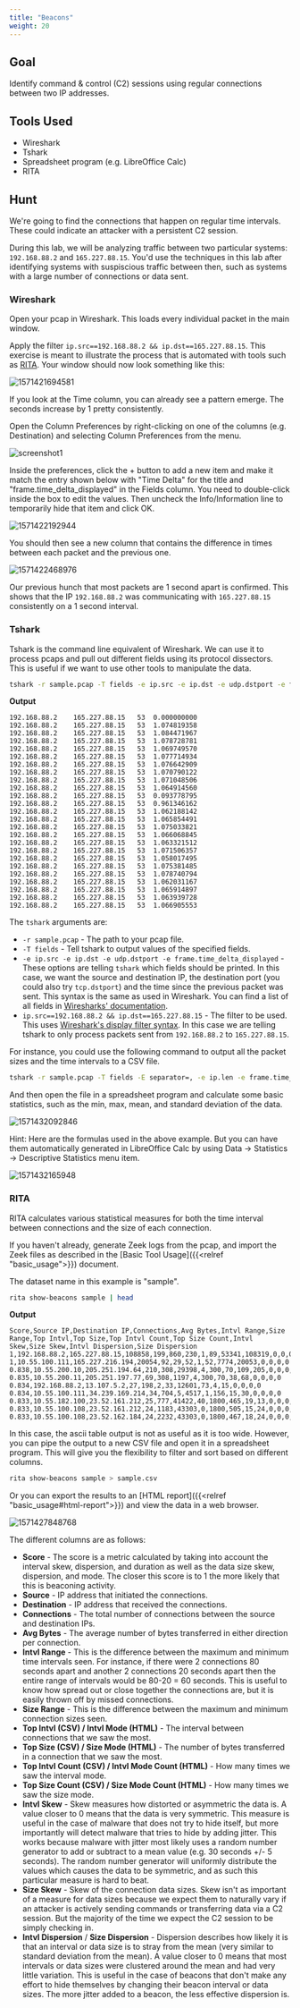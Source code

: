 ```yaml
---
title: "Beacons"
weight: 20
---
```


## Goal

Identify command & control (C2) sessions using regular connections between two IP addresses.

## Tools Used

* Wireshark
* Tshark
* Spreadsheet program (e.g. LibreOffice Calc)
* RITA

## Hunt

We're going to find the connections that happen on regular time intervals. These could indicate an attacker with a persistent C2 session.

During this lab, we will be analyzing traffic between two particular systems: `192.168.88.2` and `165.227.88.15`. You'd use the techniques in this lab after identifying systems with suspiscious traffic between then, such as systems with a large number of connections or data sent.

### Wireshark

Open your pcap in Wireshark. This loads every individual packet in the main window.

Apply the filter `ip.src==192.168.88.2 && ip.dst==165.227.88.15`. This exercise is meant to illustrate the process that is automated with tools such as [RITA](#RITA). Your window should now look something like this:

![1571421694581](img/1571421694581.png)

If you look at the Time column, you can already see a pattern emerge. The seconds increase by 1 pretty consistently.

Open the Column Preferences by right-clicking on one of the columns (e.g. Destination) and selecting Column Preferences from the menu.

 ![screenshot1](img/screenshot1.png)

Inside the preferences, click the + button to add a new item and make it match the entry shown below with "Time Delta" for the title and "frame.time_delta_displayed" in the Fields column. You need to double-click inside the box to edit the values. Then uncheck the Info/Information line to temporarily hide that item and click OK.

![1571422192944](img/1571422192944.png)

You should then see a new column that contains the difference in times between each packet and the previous one.

![1571422468976](img/1571422468976.png)

Our previous hunch that most packets are 1 second apart is confirmed. This shows that the IP `192.168.88.2` was communicating with `165.227.88.15` consistently on a 1 second interval.

### Tshark

Tshark is the command line equivalent of Wireshark. We can use it to process pcaps and pull out different fields using its protocol dissectors. This is useful if we want to use other tools to manipulate the data.

```bash
tshark -r sample.pcap -T fields -e ip.src -e ip.dst -e udp.dstport -e frame.time_delta_displayed 'ip.src==192.168.88.2 && ip.dst==165.227.88.15' | head -25
```

__Output__
```
192.168.88.2	165.227.88.15	53	0.000000000
192.168.88.2	165.227.88.15	53	1.074819358
192.168.88.2	165.227.88.15	53	1.084471967
192.168.88.2	165.227.88.15	53	1.078728781
192.168.88.2	165.227.88.15	53	1.069749570
192.168.88.2	165.227.88.15	53	1.077714934
192.168.88.2	165.227.88.15	53	1.076642909
192.168.88.2	165.227.88.15	53	1.070790122
192.168.88.2	165.227.88.15	53	1.071048506
192.168.88.2	165.227.88.15	53	1.064914560
192.168.88.2	165.227.88.15	53	0.093778795
192.168.88.2	165.227.88.15	53	0.961346162
192.168.88.2	165.227.88.15	53	1.062188142
192.168.88.2	165.227.88.15	53	1.065854491
192.168.88.2	165.227.88.15	53	1.075033821
192.168.88.2	165.227.88.15	53	1.066068845
192.168.88.2	165.227.88.15	53	1.063321512
192.168.88.2	165.227.88.15	53	1.071506357
192.168.88.2	165.227.88.15	53	1.058017495
192.168.88.2	165.227.88.15	53	1.075381485
192.168.88.2	165.227.88.15	53	1.078740794
192.168.88.2	165.227.88.15	53	1.062031167
192.168.88.2	165.227.88.15	53	1.065914897
192.168.88.2	165.227.88.15	53	1.063939728
192.168.88.2	165.227.88.15	53	1.066905553
```

The `tshark` arguments are:

* `-r sample.pcap` - The path to your pcap file.
* `-T fields` - Tell tshark to output values of the specified fields.
* `-e ip.src -e ip.dst -e udp.dstport -e frame.time_delta_displayed` - These options are telling `tshark` which fields should be printed. In this case, we want the source and destination IP, the destination port (you could also try `tcp.dstport`) and the time since the previous packet was sent. This syntax is the same as used in Wireshark. You can find a list of all fields in [Wiresharks' documentation](https://www.wireshark.org/docs/dfref/).
* `ip.src==192.168.88.2 && ip.dst==165.227.88.15` - The filter to be used. This uses [Wireshark's display filter syntax](https://wiki.wireshark.org/DisplayFilters). In this case we are telling tshark to only process packets sent from `192.168.88.2` to `165.227.88.15`.

For instance, you could use the following command to output all the packet sizes and the time intervals to a CSV file.

```bash
tshark -r sample.pcap -T fields -E separator=, -e ip.len -e frame.time_delta_displayed 'ip.src==192.168.88.2 && ip.dst==165.227.88.15' > sample.csv
```

And then open the file in a spreadsheet program and calculate some basic statistics, such as the min, max, mean, and standard deviation of the data.

![1571432092846](img/1571432092846.png)

Hint: Here are the formulas used in the above example. But you can have them automatically generated in LibreOffice Calc by using Data -> Statistics -> Descriptive Statistics menu item.

![1571432165948](img/1571432165948.png)

### RITA

RITA calculates various statistical measures for both the time interval between connections and the size of each connection.

If you haven't already, generate Zeek logs from the pcap, and import the Zeek files as described in the [Basic Tool Usage]({{<relref "basic_usage">}}) document.

The dataset name in this example is "sample".

```bash
rita show-beacons sample | head
```

__Output__
```
Score,Source IP,Destination IP,Connections,Avg Bytes,Intvl Range,Size Range,Top Intvl,Top Size,Top Intvl Count,Top Size Count,Intvl Skew,Size Skew,Intvl Dispersion,Size Dispersion
1,192.168.88.2,165.227.88.15,108858,199,860,230,1,89,53341,108319,0,0,0,0
1,10.55.100.111,165.227.216.194,20054,92,29,52,1,52,7774,20053,0,0,0,0
0.838,10.55.200.10,205.251.194.64,210,308,29398,4,300,70,109,205,0,0,0,0
0.835,10.55.200.11,205.251.197.77,69,308,1197,4,300,70,38,68,0,0,0,0
0.834,192.168.88.2,13.107.5.2,27,198,2,33,12601,73,4,15,0,0,0,0
0.834,10.55.100.111,34.239.169.214,34,704,5,4517,1,156,15,30,0,0,0,0
0.833,10.55.182.100,23.52.161.212,25,777,41422,40,1800,465,19,13,0,0,0,0
0.833,10.55.100.108,23.52.161.212,24,1183,43303,0,1800,505,15,24,0,0,0,0
0.833,10.55.100.108,23.52.162.184,24,2232,43303,0,1800,467,18,24,0,0,0,0
```

In this case, the ascii table output is not as useful as it is too wide. However, you can pipe the output to a new CSV file and open it in a spreadsheet program. This will give you the flexibility to filter and sort based on different columns.

```bash
rita show-beacons sample > sample.csv
```

Or you can export the results to an [HTML report]({{<relref "basic_usage#html-report">}}) and view the data in a web browser.

![1571427848768](img/1571427848768.png)

The different columns are as follows:

* **Score** - The score is a metric calculated by taking into account the interval skew, dispersion, and duration as well as the data size skew, dispersion, and mode. The closer this score is to 1 the more likely that this is beaconing activity.
* **Source** - IP address that initiated the connections.
* **Destination** - IP address that received the connections.
* **Connections** - The total number of connections between the source and destination IPs.
* **Avg Bytes** - The average number of bytes transferred in either direction per connection.
* **Intvl Range** - This is the difference between the maximum and minimum time intervals seen. For instance, if there were 2 connections 80 seconds apart and another 2 connections 20 seconds apart then the entire range of intervals would be 80-20 = 60 seconds. This is useful to know how spread out or close together the connections are, but it is easily thrown off by missed connections.
* **Size Range** - This is the difference between the maximum and minimum connection sizes seen.
* **Top Intvl (CSV) / Intvl Mode (HTML)** - The interval between connections that we saw the most.
* **Top Size (CSV) / Size Mode (HTML)** - The number of bytes transferred in a connection that we saw the most.
* **Top Intvl Count (CSV) / Intvl Mode Count (HTML)** - How many times we saw the interval mode.
* **Top Size Count (CSV) / Size Mode Count (HTML)** - How many times we saw the size mode.
* **Intvl Skew** - Skew measures how distorted or asymmetric the data is. A value closer to 0 means that the data is very symmetric. This measure is useful in the case of malware that does not try to hide itself, but more importantly will detect malware that tries to hide by adding jitter. This works because malware with jitter most likely uses a random number generator to add or subtract to a mean value (e.g. 30 seconds +/- 5 seconds). The random number generator will uniformly distribute the values which causes the data to be symmetric, and as such this particular measure is hard to beat.
* **Size Skew** - Skew of the connection data sizes. Skew isn't as important of a measure for data sizes because we expect them to naturally vary if an attacker is actively sending commands or transferring data via a C2 session. But the majority of the time we expect the C2 session to be simply checking in.
* **Intvl Dispersion** / **Size Dispersion** - Dispersion describes how likely it is that an interval or data size is to stray from the mean (very similar to standard deviation from the mean). A value closer to 0 means that most intervals or data sizes were clustered around the mean and had very little variation. This is useful in the case of beacons that don't make any effort to hide themselves by changing their beacon interval or data sizes. The more jitter added to a beacon, the less effective dispersion is.
